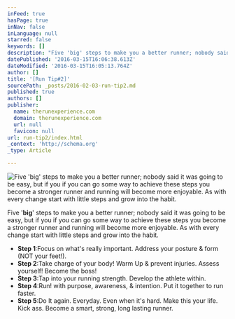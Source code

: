 ```yaml
---
inFeed: true
hasPage: true
inNav: false
inLanguage: null
starred: false
keywords: []
description: "Five 'big' steps to make you a better runner; nobody said it was going to be easy, but if you if you can go some way to achieve these steps you become a stronger runner and running will become more enjoyable. As with every change start with little steps and grow into the habit.\_"
datePublished: '2016-03-15T16:06:38.613Z'
dateModified: '2016-03-15T16:05:13.764Z'
author: []
title: '[Run Tip#2]'
sourcePath: _posts/2016-02-03-run-tip2.md
published: true
authors: []
publisher:
  name: therunexperience.com
  domain: therunexperience.com
  url: null
  favicon: null
url: run-tip2/index.html
_context: 'http://schema.org'
_type: Article

---
```

![Five 'big' steps to make you a better runner; nobody said it was going to be easy, but if you if you can go some way to achieve these steps you become a stronger runner and running will become more enjoyable. As with every change start with little steps and grow into the habit. ](https://s3-us-west-2.amazonaws.com/the-grid-img/p/4f86321544e9b8cd0657b8ddd174e552cc7380ec.png)

Five '**big**' steps to make you a better runner; nobody said it was going to be easy, but if you if you can go some way to achieve these steps you become a stronger runner and running will become more enjoyable. As with every change start with little steps and grow into the habit. 

* **Step 1**:Focus on what's really important. Address your posture & form (NOT your feet!).
* **Step 2**:Take charge of your body! Warm Up & prevent injuries. Assess yourself! Become the boss!
* **Step 3**:Tap into your running strength. Develop the athlete within.
* **Step 4**:Run! with purpose, awareness, & intention. Put it together to run faster.
* **Step 5**:Do It again. Everyday. Even when it's hard. Make this your life. Kick ass. Become a smart, strong, long lasting runner.